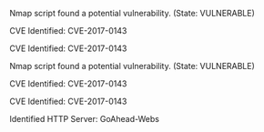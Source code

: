 Nmap script found a potential vulnerability. (State: VULNERABLE)

CVE Identified: CVE-2017-0143

CVE Identified: CVE-2017-0143

Nmap script found a potential vulnerability. (State: VULNERABLE)

CVE Identified: CVE-2017-0143

CVE Identified: CVE-2017-0143

Identified HTTP Server: GoAhead-Webs

